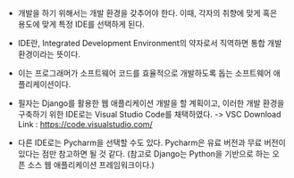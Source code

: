 - 개발을 하기 위해서는 개발 환경을 갖추어야 한다. 이때, 각자의 취향에 맞게 혹은 용도에 맞게 특정 IDE를 선택하게 된다. 

- IDE란, Integrated Development Environment의 약자로서 직역하면 통합 개발 환경이라는 뜻이다. 

- 이는 프로그래머가 소프트웨어 코드를 효율적으로 개발하도록 돕는 소프트웨어 애플리케이션이다. 

- 필자는 Django를 활용한 웹 애플리케이션 개발을 할 계획이고, 이러한 개발 환경을 구축하기 위한 IDE로는 Visual Studio Code를 채택하였다.
  ​	-> VSC Download Link : https://code.visualstudio.com/
- 다른 IDE로는 Pycharm을 선택할 수도 있다. Pycharm은 유료 버전과 무료 버전이 있다는 점만 참고하면 될 것 같다.
  (참고로 Django는 Python을 기반으로 하는 오픈 소스 웹 애플리케이션 프레임워크이다.)
  
